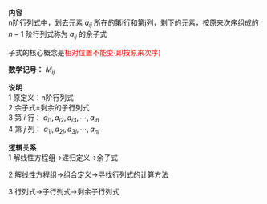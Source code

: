 **内容**  
n阶行列式中，划去元素 $a_{ij}$ 所在的第i行和第j列，剩下的元素，按原来次序组成的 $n-1$ 阶行列式称为 $a_{ij}$ 的余子式  
  
子式的核心概念是<font color=red>相对位置不能变(即按原来次序)</font>  
  
**数学记号：** $M_{ij}$  
  
**说明**  
1 原定义：n阶行列式  
2 余子式=剩余的子行列式  
3 第 $i$ 行： $a_{i1},a_{i2},a_{i3},\cdots,a_{in}$  
4 第 $j$ 列： $a_{1j},a_{2j},a_{3j},\cdots,a_{nj}$  
  
**逻辑关系**  
1 解线性方程组→递归定义→余子式  
  
2 解线性方程组→组合定义→寻找行列式的计算方法  
  
3 行列式→子行列式→剩余子行列式  
